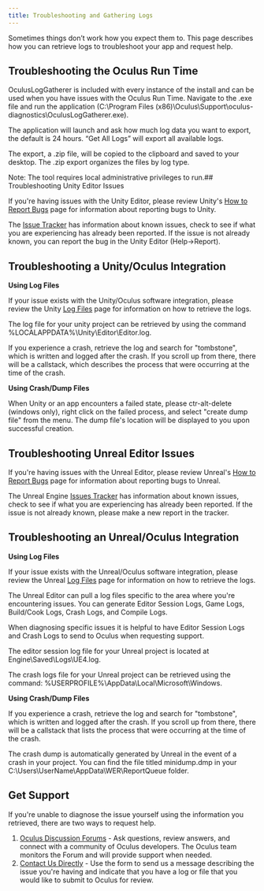 ```yaml
---
title: Troubleshooting and Gathering Logs
---
```

Sometimes things don’t work how you expect them to. This page describes how you can retrieve logs to troubleshoot your app and request help.

## Troubleshooting the Oculus Run Time

OculusLogGatherer is included with every instance of the install and can be used when you have issues with the Oculus Run Time. Navigate to the .exe file and run the application (C:\Program Files (x86)\Oculus\Support\oculus-diagnostics\OculusLogGatherer.exe).

The application will launch and ask how much log data you want to export, the default is 24 hours. “Get All Logs” will export all available logs.

The export, a .zip file, will be copied to the clipboard and saved to your desktop. The .zip export organizes the files by log type.

Note: The tool requires local administrative privileges to run.## Troubleshooting Unity Editor Issues

If you're having issues with the Unity Editor, please review Unity's [How to Report Bugs](https://unity3d.com/unity/qa/bug-reporting) page for information about reporting bugs to Unity.

The [Issue Tracker](https://issuetracker.unity3d.com/?_ga=1.237215616.147149137.1481760426) has information about known issues, check to see if what you are experiencing has already been reported. If the issue is not already known, you can report the bug in the Unity Editor (Help->Report).

## Troubleshooting a Unity/Oculus Integration

**Using Log Files**

If your issue exists with the Unity/Oculus software integration, please review the Unity [Log Files](https://docs.unity3d.com/Manual/LogFiles.html) page for information on how to retrieve the logs.

The log file for your unity project can be retrieved by using the command %LOCALAPPDATA%\Unity\Editor\Editor.log.

If you experience a crash, retrieve the log and search for "tombstone", which is written and logged after the crash. If you scroll up from there, there will be a callstack, which describes the process that were occurring at the time of the crash.

**Using Crash/Dump Files**

When Unity or an app encounters a failed state, please ctr-alt-delete (windows only), right click on the failed process, and select "create dump file" from the menu. The dump file's location will be displayed to you upon successful creation.

## Troubleshooting Unreal Editor Issues

If you're having issues with the Unreal Editor, please review Unreal's [How to Report Bugs](https://www.unrealengine.com/en-US/support/report-a-bug) page for information about reporting bugs to Unreal.

The Unreal Engine [Issues Tracker](https://issues.unrealengine.com/) has information about known issues, check to see if what you are experiencing has already been reported. If the issue is not already known, please make a new report in the tracker.

## Troubleshooting an Unreal/Oculus Integration

**Using Log Files**

If your issue exists with the Unreal/Oculus software integration, please review the Unreal [Log Files](https://wiki.unrealengine.com/Locating_Project_Logs) page for information on how to retrieve the logs.

The Unreal Editor can pull a log files specific to the area where you're encountering issues. You can generate Editor Session Logs, Game Logs, Build/Cook Logs, Crash Logs, and Compile Logs.

When diagnosing specific issues it is helpful to have Editor Session Logs and Crash Logs to send to Oculus when requesting support.

The editor session log file for your Unreal project is located at Engine\Saved\Logs\UE4.log.

The crash logs file for your Unreal project can be retrieved using the command: %USERPROFILE%\AppData\Local\Microsoft\Windows.

**Using Crash/Dump Files**

If you experience a crash, retrieve the log and search for "tombstone", which is written and logged after the crash. If you scroll up from there, there will be a callstack that lists the process that were occurring at the time of the crash.

The crash dump is automatically generated by Unreal in the event of a crash in your project. You can find the file titled minidump.dmp in your C:\Users\UserName\AppData\WER\ReportQueue folder.

## Get Support

If you're unable to diagnose the issue yourself using the information you retrieved, there are two ways to request help.

1. [Oculus Discussion Forums](https://forums.oculus.com/developer/) - Ask questions, review answers, and connect with a community of Oculus developers. The Oculus team monitors the Forum and will provide support when needed.
2. [Contact Us Directly](/contact/) - Use the form to send us a message describing the issue you're having and indicate that you have a log or file that you would like to submit to Oculus for review.
